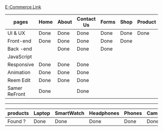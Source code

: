 [ E-Commerce Link ](https://www.figma.com/design/a67UQHjQ9paWjeCbw3KxGI/my-e-commerce?node-id=0-1&node-type=canvas&t=OGxMJVdHbt12qqxk-0)

|    pages      |  Home       |  About       |      Contact Us   |  Forms       |  Shop       | Product     |       Cart       |    Chect Out     |  UserDash        | AdminDash  |
| ------------- | ----------- | ------------ | ----------------- | ------------ | ----------- | ----------- | ---------------- | ---------------  | ---------------- | ---------- |
| UI & UX       |    Done     |    Done      |    Done           |     Done     |   Done      |    Done     |       Done       |      Done        |     Done         |    ----    |
| Front-end     |    Done     |    Done      |    Done           |     Done     |   Done      |             |                  |      Done        |     Done         |            |
| Back -end     |             |    Done      |    Done           |     Done     |             |             |                  |                  |                  |            |
| JavaScript    |             |              |                   |              |             |             |                  |                  |                  |            |
| Responsive    |    Done     |    Done      |    Done           |              |             |             |                  |                  |                  |            |
| Animation     |    Done     |    Done      |    Done           |              |             |             |                  |      Done        |                  |    ----    |
| Reem Edit     |    Done     |    Done      |    Done           |              |             |             |                  |                  |                  |            |
| Samer ReFront |    Done     |              |    Done           |              |             |             |                  |                  |                  |            |

-----------------------------------------------------------------------------------------------------------------------------------------------------

|     products       |  Laptop  |  SmartWatch  |  Headphones  |  Phones  |  Camera  | AirPods  |  PCs  |  KeyBoard  |  JoyStick  |  PSs  |  Speakers  |
| ------------------ | -------- | ------------ | ------------ | -------- | -------- | -------- | ----- | ---------  |----------  |------ |----------  |
|     Found ?        |    Done  |     Done     |    Done      |   Done   |   Done   |  Done    |  Done |    Done    |  Done      | Done  |  Done      |



